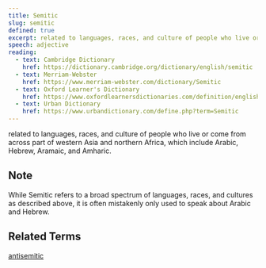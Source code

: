 ```yaml
---
title: Semitic
slug: semitic
defined: true
excerpt: related to languages, races, and culture of people who live or come from across part of western Asia and northern Africa, which include Arabic, Hebrew, Aramaic, and Amharic.
speech: adjective
reading:
  - text: Cambridge Dictionary
    href: https://dictionary.cambridge.org/dictionary/english/semitic
  - text: Merriam-Webster
    href: https://www.merriam-webster.com/dictionary/Semitic
  - text: Oxford Learner's Dictionary
    href: https://www.oxfordlearnersdictionaries.com/definition/english/semitic
  - text: Urban Dictionary
    href: https://www.urbandictionary.com/define.php?term=Semitic
---
```


related to languages, races, and culture of people who live or come from across part of western Asia and northern Africa, which include Arabic, Hebrew, Aramaic, and Amharic.

## Note
While Semitic refers to a broad spectrum of languages, races, and cultures as described above, it is often mistakenly only used to speak about Arabic and Hebrew.

## Related Terms
[antisemitic](/definitions/antisemitic)
